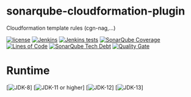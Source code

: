 # sonarqube-cloudformation-plugin
Cloudformation template rules (cgn-nag,...)

[![license](https://img.shields.io/github/license/Hack23/sonar-cloudformation-plugin.svg)](https://github.com/Hack23/sonarqube-cloudformation-plugin/raw/master/LICENSE.txt)
[![Jenkins](https://img.shields.io/jenkins/s/https/www.hack23.com/jenkins/view/Tools/job/sonarqube-cloudformation-plugin.svg)](https://www.hack23.com/jenkins/view/Tools/job/sonarqube-cloudformation-plugin/)
[![Jenkins tests](https://img.shields.io/jenkins/t/https/www.hack23.com/jenkins/view/Tools/job/sonarqube-cloudformation-plugin.svg)](https://www.hack23.com/jenkins/view/Tools/job/sonarqube-cloudformation-plugin/lastCompletedBuild/testReport/)
[![SonarQube Coverage](https://www.hack23.com/sonar/api/badges/measure?key=com.hack23.sonar%3Asonar-cloudformation-plugin&metric=coverage)](https://www.hack23.com/sonar/component_measures/domain/Coverage?id=com.hack23.sonar%3Asonar-cloudformation-plugin)
[![Lines of Code](https://www.hack23.com/sonar/api/project_badges/measure?project=com.hack23.sonar%3Asonar-cloudformation-plugin&metric=ncloc)](https://www.hack23.com/sonar/dashboard?id=com.hack23.sonar%3Asonar-cloudformation-plugin)
[![SonarQube Tech Debt](https://www.hack23.com/sonar/api/badges/measure?key=com.hack23.sonar%3Asonar-cloudformation-plugin&metric=sqale_debt_ratio)](https://www.hack23.com/sonar/component_measures?id=com.hack23.sonar%3Asonar-cloudformation-plugin)
[![Quality Gate](https://www.hack23.com/sonar/api/project_badges/measure?project=com.hack23.sonar%3Asonar-cloudformation-plugin&metric=alert_status)](https://www.hack23.com/sonar/dashboard?id=com.hack23.sonar%3Asonar-cloudformation-plugin)


# Runtime

[![JDK-8](https://img.shields.io/badge/jdk-8-green.svg)]
[![JDK-11 or higher](https://img.shields.io/badge/jdk-11-orange.svg)]
[![JDK-12](https://img.shields.io/badge/jdk-12-orange.svg)]
[![JDK-13](https://img.shields.io/badge/jdk-13-orange.svg)]
